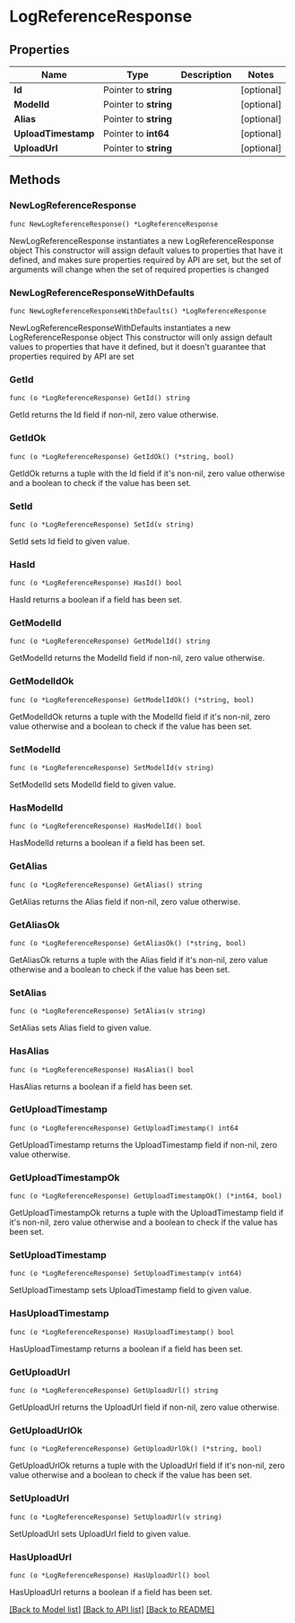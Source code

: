 # LogReferenceResponse

## Properties

Name | Type | Description | Notes
------------ | ------------- | ------------- | -------------
**Id** | Pointer to **string** |  | [optional] 
**ModelId** | Pointer to **string** |  | [optional] 
**Alias** | Pointer to **string** |  | [optional] 
**UploadTimestamp** | Pointer to **int64** |  | [optional] 
**UploadUrl** | Pointer to **string** |  | [optional] 

## Methods

### NewLogReferenceResponse

`func NewLogReferenceResponse() *LogReferenceResponse`

NewLogReferenceResponse instantiates a new LogReferenceResponse object
This constructor will assign default values to properties that have it defined,
and makes sure properties required by API are set, but the set of arguments
will change when the set of required properties is changed

### NewLogReferenceResponseWithDefaults

`func NewLogReferenceResponseWithDefaults() *LogReferenceResponse`

NewLogReferenceResponseWithDefaults instantiates a new LogReferenceResponse object
This constructor will only assign default values to properties that have it defined,
but it doesn't guarantee that properties required by API are set

### GetId

`func (o *LogReferenceResponse) GetId() string`

GetId returns the Id field if non-nil, zero value otherwise.

### GetIdOk

`func (o *LogReferenceResponse) GetIdOk() (*string, bool)`

GetIdOk returns a tuple with the Id field if it's non-nil, zero value otherwise
and a boolean to check if the value has been set.

### SetId

`func (o *LogReferenceResponse) SetId(v string)`

SetId sets Id field to given value.

### HasId

`func (o *LogReferenceResponse) HasId() bool`

HasId returns a boolean if a field has been set.

### GetModelId

`func (o *LogReferenceResponse) GetModelId() string`

GetModelId returns the ModelId field if non-nil, zero value otherwise.

### GetModelIdOk

`func (o *LogReferenceResponse) GetModelIdOk() (*string, bool)`

GetModelIdOk returns a tuple with the ModelId field if it's non-nil, zero value otherwise
and a boolean to check if the value has been set.

### SetModelId

`func (o *LogReferenceResponse) SetModelId(v string)`

SetModelId sets ModelId field to given value.

### HasModelId

`func (o *LogReferenceResponse) HasModelId() bool`

HasModelId returns a boolean if a field has been set.

### GetAlias

`func (o *LogReferenceResponse) GetAlias() string`

GetAlias returns the Alias field if non-nil, zero value otherwise.

### GetAliasOk

`func (o *LogReferenceResponse) GetAliasOk() (*string, bool)`

GetAliasOk returns a tuple with the Alias field if it's non-nil, zero value otherwise
and a boolean to check if the value has been set.

### SetAlias

`func (o *LogReferenceResponse) SetAlias(v string)`

SetAlias sets Alias field to given value.

### HasAlias

`func (o *LogReferenceResponse) HasAlias() bool`

HasAlias returns a boolean if a field has been set.

### GetUploadTimestamp

`func (o *LogReferenceResponse) GetUploadTimestamp() int64`

GetUploadTimestamp returns the UploadTimestamp field if non-nil, zero value otherwise.

### GetUploadTimestampOk

`func (o *LogReferenceResponse) GetUploadTimestampOk() (*int64, bool)`

GetUploadTimestampOk returns a tuple with the UploadTimestamp field if it's non-nil, zero value otherwise
and a boolean to check if the value has been set.

### SetUploadTimestamp

`func (o *LogReferenceResponse) SetUploadTimestamp(v int64)`

SetUploadTimestamp sets UploadTimestamp field to given value.

### HasUploadTimestamp

`func (o *LogReferenceResponse) HasUploadTimestamp() bool`

HasUploadTimestamp returns a boolean if a field has been set.

### GetUploadUrl

`func (o *LogReferenceResponse) GetUploadUrl() string`

GetUploadUrl returns the UploadUrl field if non-nil, zero value otherwise.

### GetUploadUrlOk

`func (o *LogReferenceResponse) GetUploadUrlOk() (*string, bool)`

GetUploadUrlOk returns a tuple with the UploadUrl field if it's non-nil, zero value otherwise
and a boolean to check if the value has been set.

### SetUploadUrl

`func (o *LogReferenceResponse) SetUploadUrl(v string)`

SetUploadUrl sets UploadUrl field to given value.

### HasUploadUrl

`func (o *LogReferenceResponse) HasUploadUrl() bool`

HasUploadUrl returns a boolean if a field has been set.


[[Back to Model list]](../README.md#documentation-for-models) [[Back to API list]](../README.md#documentation-for-api-endpoints) [[Back to README]](../README.md)


